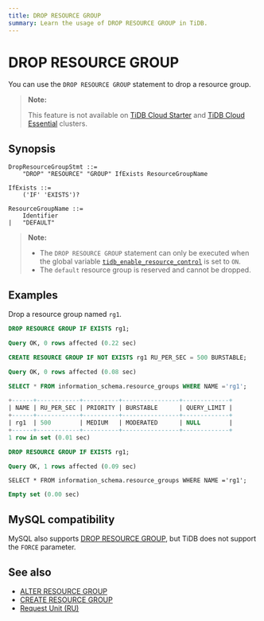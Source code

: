 ```yaml
---
title: DROP RESOURCE GROUP
summary: Learn the usage of DROP RESOURCE GROUP in TiDB.
---
```


# DROP RESOURCE GROUP

You can use the `DROP RESOURCE GROUP` statement to drop a resource group.

> **Note:**
>
> This feature is not available on [TiDB Cloud Starter](https://docs.pingcap.com/tidbcloud/select-cluster-tier#tidb-cloud-serverless) and [TiDB Cloud Essential](https://docs.pingcap.com/tidbcloud/select-cluster-tier#essential) clusters.

## Synopsis

```ebnf+diagram
DropResourceGroupStmt ::=
    "DROP" "RESOURCE" "GROUP" IfExists ResourceGroupName

IfExists ::=
    ('IF' 'EXISTS')?

ResourceGroupName ::=
    Identifier
|   "DEFAULT"
```

> **Note:**
>
> - The `DROP RESOURCE GROUP` statement can only be executed when the global variable [`tidb_enable_resource_control`](/system-variables.md#tidb_enable_resource_control-new-in-v660) is set to `ON`.
> - The `default` resource group is reserved and cannot be dropped.

## Examples

Drop a resource group named `rg1`.

```sql
DROP RESOURCE GROUP IF EXISTS rg1;
```

```sql
Query OK, 0 rows affected (0.22 sec)
```

```sql
CREATE RESOURCE GROUP IF NOT EXISTS rg1 RU_PER_SEC = 500 BURSTABLE;
```

```sql
Query OK, 0 rows affected (0.08 sec)
```

```sql
SELECT * FROM information_schema.resource_groups WHERE NAME ='rg1';
```

```sql
+------+------------+----------+----------------+-------------+
| NAME | RU_PER_SEC | PRIORITY | BURSTABLE      | QUERY_LIMIT |
+------+------------+----------+----------------+-------------+
| rg1  | 500        | MEDIUM   | MODERATED      | NULL        |
+------+------------+----------+----------------+-------------+
1 row in set (0.01 sec)
```

```sql
DROP RESOURCE GROUP IF EXISTS rg1;
```

```sql
Query OK, 1 rows affected (0.09 sec)
```

```
SELECT * FROM information_schema.resource_groups WHERE NAME ='rg1';
```

```sql
Empty set (0.00 sec)
```

## MySQL compatibility

MySQL also supports [DROP RESOURCE GROUP](https://dev.mysql.com/doc/refman/8.0/en/drop-resource-group.html), but TiDB does not support the `FORCE` parameter.

## See also

* [ALTER RESOURCE GROUP](/sql-statements/sql-statement-alter-resource-group.md)
* [CREATE RESOURCE GROUP](/sql-statements/sql-statement-create-resource-group.md)
* [Request Unit (RU)](/tidb-resource-control-ru-groups.md#what-is-request-unit-ru)
